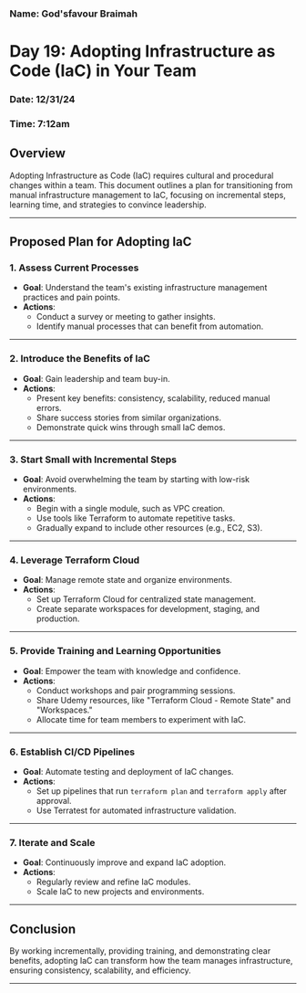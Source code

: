 ### Name: God'sfavour Braimah
# Day 19: Adopting Infrastructure as Code (IaC) in Your Team
### Date: 12/31/24
### Time: 7:12am


## Overview  
Adopting Infrastructure as Code (IaC) requires cultural and procedural changes within a team. This document outlines a plan for transitioning from manual infrastructure management to IaC, focusing on incremental steps, learning time, and strategies to convince leadership.  

---

## Proposed Plan for Adopting IaC  

### 1. **Assess Current Processes**  
- **Goal**: Understand the team's existing infrastructure management practices and pain points.  
- **Actions**:  
  - Conduct a survey or meeting to gather insights.  
  - Identify manual processes that can benefit from automation.  

---

### 2. **Introduce the Benefits of IaC**  
- **Goal**: Gain leadership and team buy-in.  
- **Actions**:  
  - Present key benefits: consistency, scalability, reduced manual errors.  
  - Share success stories from similar organizations.  
  - Demonstrate quick wins through small IaC demos.  

---

### 3. **Start Small with Incremental Steps**  
- **Goal**: Avoid overwhelming the team by starting with low-risk environments.  
- **Actions**:  
  - Begin with a single module, such as VPC creation.  
  - Use tools like Terraform to automate repetitive tasks.  
  - Gradually expand to include other resources (e.g., EC2, S3).  

---

### 4. **Leverage Terraform Cloud**  
- **Goal**: Manage remote state and organize environments.  
- **Actions**:  
  - Set up Terraform Cloud for centralized state management.  
  - Create separate workspaces for development, staging, and production.  

---

### 5. **Provide Training and Learning Opportunities**  
- **Goal**: Empower the team with knowledge and confidence.  
- **Actions**:  
  - Conduct workshops and pair programming sessions.  
  - Share Udemy resources, like "Terraform Cloud - Remote State" and "Workspaces."  
  - Allocate time for team members to experiment with IaC.  

---

### 6. **Establish CI/CD Pipelines**  
- **Goal**: Automate testing and deployment of IaC changes.  
- **Actions**:  
  - Set up pipelines that run `terraform plan` and `terraform apply` after approval.  
  - Use Terratest for automated infrastructure validation.  

---

### 7. **Iterate and Scale**  
- **Goal**: Continuously improve and expand IaC adoption.  
- **Actions**:  
  - Regularly review and refine IaC modules.  
  - Scale IaC to new projects and environments.  

---

## Conclusion  
By working incrementally, providing training, and demonstrating clear benefits, adopting IaC can transform how the team manages infrastructure, ensuring consistency, scalability, and efficiency.  

---

